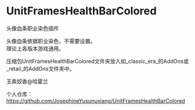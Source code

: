 # UnitFramesHealthBarColored
  头像血条职业染色插件  
  
  头像血条依据职业染色，不需要设置。  
  理论上各版本游戏通用。    
  
  压缩包UnitFramesHealthBarColored文件夹放入如_classic_era_的AddOns或_retail_的AddOns文件夹中。  
  
  玉素奴香@哈霍兰
  
  个人仓库：https://github.com/JosephineYusunuxiang/UnitFramesHealthBarColored  

